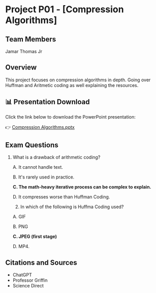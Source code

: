 # Project P01 - [Compression Algorithms]

## Team Members
Jamar Thomas Jr

## Overview
This project focuses on compression algorithms in depth. Going over Huffman and Aritmetic coding as well explaining the resources.

## 📊 Presentation Download

Click the link below to download the PowerPoint presentation:

👉 [Compression Algorithms.pptx](./Compression%20Algorithms.pptx)

## Exam Questions
1. What is a drawback of arithmetic coding?
   
   A. It cannot handle text.
   
   B. It's rarely used in practice.
   
   **C. The math-heavy iterative process can be complex to explain.**  
 
    D. It compresses worse than Huffman Coding.

   2. In which of the following is Huffma Coding used?
   
   A. GIF
   
   B. PNG
   
   **C. JPEG (first stage)**  
 
    D. MP4.  
   
   
   


## Citations and Sources
- ChatGPT
- Professor Griffin
- Science Direct
